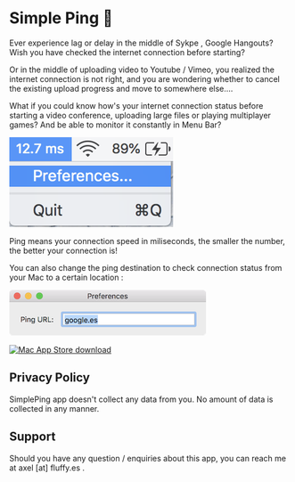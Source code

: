 # Simple Ping 🏓



Ever experience lag or delay in the middle of Sykpe , Google Hangouts? Wish you have checked the internet connection before starting?



Or in the middle of uploading video to Youtube / Vimeo, you realized the internet connection is not right, and you are wondering whether to cancel the existing upload progress and move to somewhere else....



What if you could know how's your internet connection status before starting a video conference, uploading large files or playing multiplayer games?  And be able to monitor it constantly in Menu Bar?



![ping](ping.png)



Ping means your connection speed in miliseconds, the smaller the number, the better your connection is!



You can also change the ping destination to check connection status from your Mac to a certain location : 

![url](url.png)



<a href="#" target="_blank"><img srcset="masblack.png 1x, masblack@2x.png 2x" src="masblack.png" alt="Mac App Store download"></a>



## Privacy Policy

SimplePing app doesn't collect any data from you. No amount of data is collected in any manner.

## Support

Should you have any question / enquiries about this app, you can reach me at axel [at] fluffy.es .